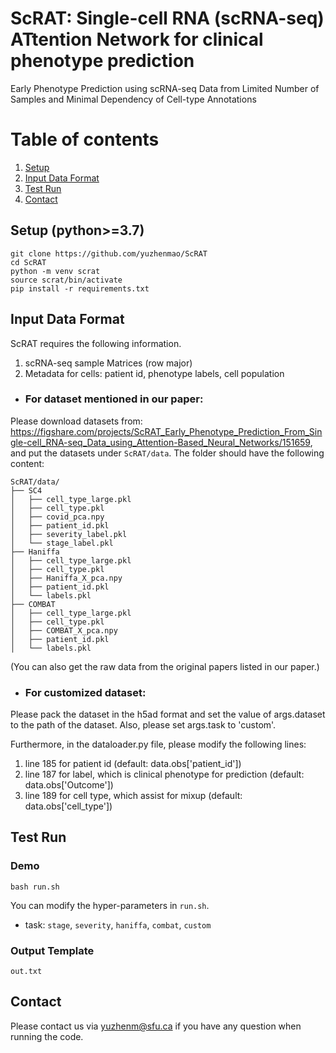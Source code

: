 ScRAT: Single-cell RNA (scRNA-seq) ATtention Network for clinical phenotype prediction
==========
Early Phenotype Prediction using scRNA-seq Data from Limited Number of Samples and Minimal Dependency of Cell-type Annotations

# Table of contents
1. [Setup](#setup)
2. [Input Data Format](#input-data-format)
3. [Test Run](#test-run)
4. [Contact](#contact)

## Setup (python>=3.7)

```
git clone https://github.com/yuzhenmao/ScRAT
cd ScRAT
python -m venv scrat
source scrat/bin/activate
pip install -r requirements.txt
```

## Input Data Format
ScRAT requires the following information.
1) scRNA-seq sample Matrices (row major)
2) Metadata for cells: patient id, phenotype labels, cell population

* ### For dataset mentioned in our paper:
Please download datasets from: https://figshare.com/projects/ScRAT_Early_Phenotype_Prediction_From_Single-cell_RNA-seq_Data_using_Attention-Based_Neural_Networks/151659, and put the datasets under `ScRAT/data`. The folder should have the following content:
```
ScRAT/data/
├── SC4
│   ├── cell_type_large.pkl
│   ├── cell_type.pkl
│   ├── covid_pca.npy
│   ├── patient_id.pkl
│   ├── severity_label.pkl
│   └── stage_label.pkl
├── Haniffa
│   ├── cell_type_large.pkl
│   ├── cell_type.pkl
│   ├── Haniffa_X_pca.npy
│   ├── patient_id.pkl
│   └── labels.pkl
├── COMBAT
│   ├── cell_type_large.pkl
│   ├── cell_type.pkl
│   ├── COMBAT_X_pca.npy
│   ├── patient_id.pkl
│   └── labels.pkl

```
(You can also get the raw data from the original papers listed in our paper.)

* ###  For customized dataset:
Please pack the dataset in the h5ad format and set the value of args.dataset to the path of the dataset. Also, please set args.task to 'custom'.

Furthermore, in the dataloader.py file, please modify the following lines: 
  1) line 185 for patient id (default: data.obs['patient_id'])
  2) line 187 for label, which is clinical phenotype for prediction (default: data.obs['Outcome']) 
  3) line 189 for cell type, which assist for mixup (default: data.obs['cell_type']) 
  
## Test Run
### Demo
```
bash run.sh
```

You can modify the hyper-parameters in `run.sh`.
- task: `stage`, `severity`, `haniffa`, `combat`, `custom`

### Output Template
`out.txt`

## Contact
Please contact us via yuzhenm@sfu.ca if you have any question when running the code.

